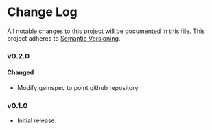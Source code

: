 # Change Log
All notable changes to this project will be documented in this file.
This project adheres to [Semantic Versioning](http://semver.org/).

### v0.2.0

#### Changed

* Modify gemspec to point github repository

### v0.1.0

* Initial release.
